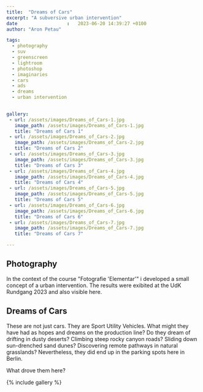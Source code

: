 ```yaml
---
title:  "Dreams of Cars"
excerpt: "A subversive urban intervention"
date                  :   2023-06-20 14:39:27 +0100
author: "Aron Petau"

tags:
  - photography
  - suv
  - greenscreen
  - lightroom
  - photoshop
  - imaginaries
  - cars
  - ads
  - dreams
  - urban intervention
  

gallery:
 - url: /assets/images/Dreams_of_Cars-1.jpg
   image_path: /assets/images/Dreams_of_Cars-1.jpg
   title: "Dreams of Cars 1"
 - url: /assets/images/Dreams_of_Cars-2.jpg
   image_path: /assets/images/Dreams_of_Cars-2.jpg
   title: "Dreams of Cars 2"
 - url: /assets/images/Dreams_of_Cars-3.jpg
   image_path: /assets/images/Dreams_of_Cars-3.jpg
   title: "Dreams of Cars 3"
 - url: /assets/images/Dreams_of_Cars-4.jpg
   image_path: /assets/images/Dreams_of_Cars-4.jpg
   title: "Dreams of Cars 4"
 - url: /assets/images/Dreams_of_Cars-5.jpg
   image_path: /assets/images/Dreams_of_Cars-5.jpg
   title: "Dreams of Cars 5"
 - url: /assets/images/Dreams_of_Cars-6.jpg
   image_path: /assets/images/Dreams_of_Cars-6.jpg
   title: "Dreams of Cars 6"
 - url: /assets/images/Dreams_of_Cars-7.jpg
   image_path: /assets/images/Dreams_of_Cars-7.jpg
   title: "Dreams of Cars 7"

---
```


## Photography
In the context of the course "Fotografie 'Elementar'" i developed a small concept of a urban intervention. The results were exibited at the UdK Rundgang 2023 and also visible here. 

## Dreams of Cars 

These are not just cars. 
They are Sport Utility Vehicles. What might they have had as hopes and dreams on the production line? 
Do they dream of drifting in dusty deserts? 
Climbing steep rocky canyon roads? 
Sliding down sun-drenched sand dunes? 
Discovering remote pathways in natural grasslands? 
Nevertheless, they did end up in the parking spots here in Berlin. 

What drove them here?

{% include gallery  %}


